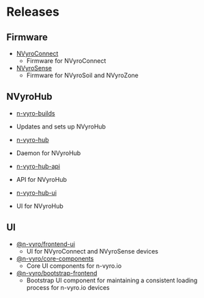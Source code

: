 # Releases

## Firmware
 * [NVyroConnect](https://github.com/boodah-consulting/NVyroConnect/blob/main/CHANGELOG.md)
   - Firmware for NVyroConnect
 * [NVyroSense](https://github.com/boodah-consulting/NVyroSense/blob/main/CHANGELOG.md)
   - Firmware for NVyroSoil and NVyroZone

## NVyroHub
 * [n-vyro-builds](https://github.com/boodah-consulting/n-vyro-builds/blob/main/CHANGELOG.md)
  - Updates and sets up NVyroHub
 * [n-vyro-hub](https://github.com/boodah-consulting/n-vyro-hub/blob/main/CHANGELOG.md)
  - Daemon for NVyroHub
 * [n-vyro-hub-api](https://github.com/boodah-consulting/n-vyro-hub-api/blob/main/CHANGELOG.md)
  - API for NVyroHub
 * [n-vyro-hub-ui](https://github.com/boodah-consulting/n-vyro-hub-ui/blob/main/CHANGELOG.md)
  - UI for NVyroHub

## UI
 * [@n-vyro/frontend-ui](https://github.com/boodah-consulting/n-vyro-frontend-ui/blob/main/CHANGELOG.md)
   - UI for NVyroConnect and NVyroSense devices
 * [@n-vyro/core-components](https://github.com/boodah-consulting/n-vyro-core-components/blob/main/CHANGELOG.md)
   - Core UI components for n-vyro.io
 * [@n-vyro/bootstrap-frontend](https://github.com/boodah-consulting/n-vyro-bootstrap-frontend/blob/main/CHANGELOG.md)
   - Bootstrap UI component for maintaining a consistent loading process for n-vyro.io devices

